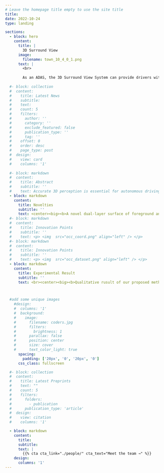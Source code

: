 ```yaml
---
# Leave the homepage title empty to use the site title
title:
date: 2022-10-24
type: landing

sections:
  - block: hero
    content:
      title: |
        3D Surround View
      image:
        filename: town_10_4_0_1.png
      text: |
        <br>
        
        As an ADAS, the 3D Surround View System can provide drivers with panoramic environmental information around the vehicle. We propose a 3D Surround View System based on depth information surface reconstruction.
  
  #- block: collection
  #  content:
  #    title: Latest News
  #    subtitle:
  #    text:
  #    count: 5
  #    filters:
  #      author: ''
  #      category: ''
  #      exclude_featured: false
  #      publication_type: ''
  #      tag: ''
  #    offset: 0
  #    order: desc
  #    page_type: post
  #  design:
  #    view: card
  #    columns: '1'
  
  #- block: markdown
  #  content:
  #    title: Abstract
  #    subtitle: ''
  #    text: Accurate 3D perception is essential for autonomous driving. Traditional methods often struggle with geometric ambiguity and slow convergence due to a lack of geometric prior. To address this challenge, we use omnidirectional depth estimation, which is generated by our lab's XXXNET, to introduce geometric prior. Based on the depth information, We propose a cylindrical voxel-based Sketch-Coloring framework. Additionally, our approach introduces a cylindrical voxel representation based on polar coordinate, better aligning with the radial nature of panoramic camera views. This representation adjusts voxel density according to distance, boosting the performance of close proximity. We also build a virtual scene dataset with six fisheye cameras, addressing the lack of fisheye camera dataset in autonomous driving tasks. Experimental results demonstrate that our Sketch-Coloring network significantly enhances 3D perception performance, especially in nearby regions, which makes our method a promising solution for autonomous driving perception.
  - block: markdown
    content:
      title: Novelties
      subtitle: ''
      text: <center><big><b>A novel dual-layer surface of foreground and background to restore structural information of close-range obstacles.</b></big></center> <br><p> <img  src="DUAL.png" align="center" /> </p> <br><center><big><b>An innovative texture acquisition method to address the ghosting problem in stitching</b></big></center> <br><p> <img  src="ERP(a).png" align="center" /> </p> 
  #- block: markdown
  #  content:
  #    title: Innovation Points
  #    subtitle: ''
  #    text: <p> <img  src="occ_coord.png" align="left" /> </p>    
  #- block: markdown
  #  content:
  #    title: Innovation Points
  #    subtitle: ''
  #    text: <p> <img  src="occ_dataset.png" align="left" /> </p>    
  - block: markdown
    content:
      title: Experimental Result
      subtitle: ''
      text: <br><center><big><b>Qualitative rusult of our proposed method</b></big></center><br> <br><br><big><center> Qualitative result of simulated scenarios </center> </big><br><br><p> <img  src="overview.png" align="center" /> </p><br> <br><br><big><center> Close-region detail of simulated scenarios </center></big> <br><br> <p> <img  src="detail.png" align="center" /> </p><br> <br><br><big><center> Qualitative result of real scenarios </center> </big><br><br><p> <img  src="real sence.png" align="center" /> </p><br> <br><br><big><center> There is a comparison video.</center> </big><br><br> <video src="comparison_around_car.mp4" autoplay="autoplay" loop="loop" controls="controls"></video>



  #add some unique images
    #design:
    #  columns: '1'
    #  background:
    #    image: 
    #      filename: coders.jpg
    #      filters:
    #        brightness: 1
    #      parallax: false
    #      position: center
    #      size: cover
    #      text_color_light: true
      spacing:
        padding: ['20px', '0', '20px', '0']
      css_class: fullscreen

  #- block: collection
  #  content:
  #    title: Latest Preprints
  #    text: ""
  #    count: 5
  #    filters:
  #      folders:
  #        - publication
  #      publication_type: 'article'
  #  design:
  #    view: citation
  #    columns: '1'

  - block: markdown
    content:
      title:
      subtitle:
      text: |
        {{% cta cta_link="./people/" cta_text="Meet the team →" %}}
    design:
      columns: '1'
---
```

